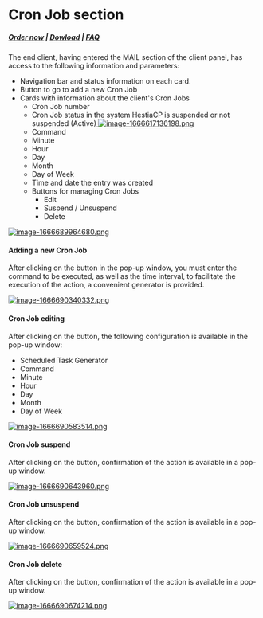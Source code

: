 # Cron Job section

#####  [Order now](https://panel.puqcloud.com/index.php?rp=/store/whmcs-module-hestiacp) | [Dowload](https://download.puqcloud.com/WHMCS/servers/PUQ_WHMCS-HestiaCP/) | [FAQ](https://faq.puqcloud.com/)

The end client, having entered the MAIL section of the client panel, has access to the following information and parameters:

- Navigation bar and status information on each card.
- Button to go to add a new Cron Job
- Cards with information about the client's Cron Jobs 
    - Cron Job number
    - Cron Job status in the system HestiaCP is suspended or not suspended (Active)[ ![image-1666617136198.png](https://doc.puq.info/uploads/images/gallery/2022-10/scaled-1680-/image-1666617136198.png)](https://doc.puq.info/uploads/images/gallery/2022-10/image-1666617136198.png)
    - Command
    - Minute
    - Hour
    - Day
    - Month
    - Day of Week
    - Time and date the entry was created
    - Buttons for managing Cron Jobs 
        - Edit
        - Suspend / Unsuspend
        - Delete

[![image-1666689964680.png](https://doc.puq.info/uploads/images/gallery/2022-10/scaled-1680-/image-1666689964680.png)](https://doc.puq.info/uploads/images/gallery/2022-10/image-1666689964680.png)

#### Adding a new Cron Job

After clicking on the button in the pop-up window, you must enter the command to be executed, as well as the time interval, to facilitate the execution of the action, a convenient generator is provided.

[![image-1666690340332.png](https://doc.puq.info/uploads/images/gallery/2022-10/scaled-1680-/image-1666690340332.png)](https://doc.puq.info/uploads/images/gallery/2022-10/image-1666690340332.png)

#### Cron Job editing

After clicking on the button, the following configuration is available in the pop-up window:

- Scheduled Task Generator
- Command
- Minute
- Hour
- Day
- Month
- Day of Week

[![image-1666690583514.png](https://doc.puq.info/uploads/images/gallery/2022-10/scaled-1680-/image-1666690583514.png)](https://doc.puq.info/uploads/images/gallery/2022-10/image-1666690583514.png)

#### Cron Job suspend

After clicking on the button, confirmation of the action is available in a pop-up window.

[![image-1666690643960.png](https://doc.puq.info/uploads/images/gallery/2022-10/scaled-1680-/image-1666690643960.png)](https://doc.puq.info/uploads/images/gallery/2022-10/image-1666690643960.png)

#### Cron Job unsuspend

After clicking on the button, confirmation of the action is available in a pop-up window.

[![image-1666690659524.png](https://doc.puq.info/uploads/images/gallery/2022-10/scaled-1680-/image-1666690659524.png)](https://doc.puq.info/uploads/images/gallery/2022-10/image-1666690659524.png)

#### Cron Job delete

After clicking on the button, confirmation of the action is available in a pop-up window.

[![image-1666690674214.png](https://doc.puq.info/uploads/images/gallery/2022-10/scaled-1680-/image-1666690674214.png)](https://doc.puq.info/uploads/images/gallery/2022-10/image-1666690674214.png)